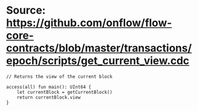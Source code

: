 # Source: https://github.com/onflow/flow-core-contracts/blob/master/transactions/epoch/scripts/get_current_view.cdc

```
// Returns the view of the current block

access(all) fun main(): UInt64 {
    let currentBlock = getCurrentBlock()
    return currentBlock.view
}

```